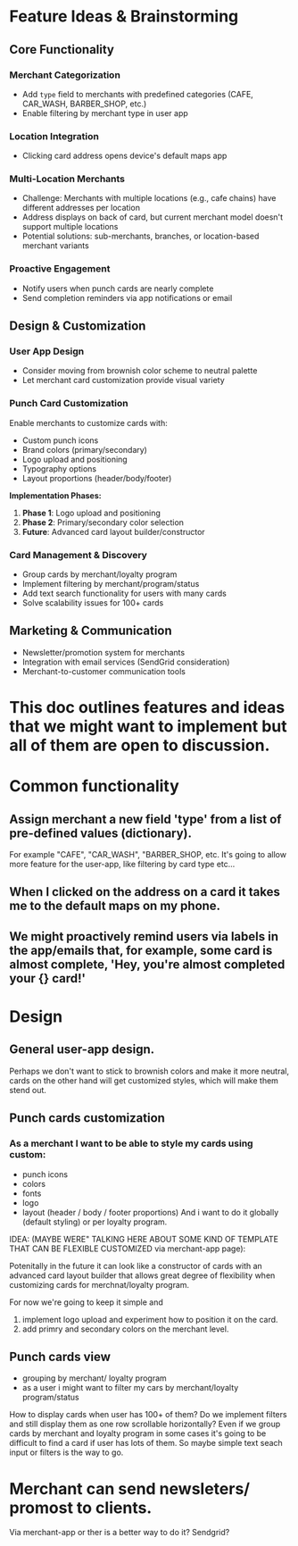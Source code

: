 # Feature Ideas & Brainstorming

## Core Functionality

### Merchant Categorization
- Add `type` field to merchants with predefined categories (CAFE, CAR_WASH, BARBER_SHOP, etc.)
- Enable filtering by merchant type in user app

### Location Integration
- Clicking card address opens device's default maps app

### Multi-Location Merchants
- Challenge: Merchants with multiple locations (e.g., cafe chains) have different addresses per location
- Address displays on back of card, but current merchant model doesn't support multiple locations
- Potential solutions: sub-merchants, branches, or location-based merchant variants

### Proactive Engagement
- Notify users when punch cards are nearly complete
- Send completion reminders via app notifications or email

## Design & Customization

### User App Design
- Consider moving from brownish color scheme to neutral palette
- Let merchant card customization provide visual variety

### Punch Card Customization
Enable merchants to customize cards with:
- Custom punch icons
- Brand colors (primary/secondary)
- Logo upload and positioning
- Typography options
- Layout proportions (header/body/footer)

**Implementation Phases:**
1. **Phase 1**: Logo upload and positioning
2. **Phase 2**: Primary/secondary color selection
3. **Future**: Advanced card layout builder/constructor

### Card Management & Discovery
- Group cards by merchant/loyalty program
- Implement filtering by merchant/program/status
- Add text search functionality for users with many cards
- Solve scalability issues for 100+ cards

## Marketing & Communication
- Newsletter/promotion system for merchants
- Integration with email services (SendGrid consideration)
- Merchant-to-customer communication tools

# This doc outlines features and ideas that we might want to implement but all of them are open to discussion.

# Common functionality

## Assign merchant a new field 'type' from a list of pre-defined values (dictionary). 
For example "CAFE", "CAR_WASH", "BARBER_SHOP, etc.
It's going to allow more feature for the user-app, like filtering by card type etc...

## When I clicked on the address on a card it takes me to the default maps on my phone.

## We might proactively remind users via labels in the app/emails that, for example, some card is almost complete, 'Hey, you're almost completed your {} card!' 

# Design

## General user-app design.
Perhaps we don't want to stick to brownish colors and make it more neutral, cards on the other hand will get customized styles, which will make them stend out.

## Punch cards customization

### As a merchant I want to be able to style my cards using custom:
* punch icons
* colors
* fonts
* logo
* layout (header / body / footer proportions)
 And i want to do it globally (default styling) or per loyalty program.

 IDEA: (MAYBE WERE" TALKING HERE ABOUT SOME KIND OF TEMPLATE THAT CAN BE FLEXIBLE CUSTOMIZED via merchant-app page):

 Potenitally in the future it can look like a constructor of cards with an advanced card layout builder that allows great degree of flexibility when customizing cards for merchnat/loyalty program.

For now we're going to keep it simple and 
1. implement logo upload and experiment how to position it on the card.
2. add primry and secondary colors on the merchant level.

## Punch cards view
* grouping by merchant/ loyalty program
* as a user i might want to filter my cars by merchant/loyalty program/status

How to display cards when user has 100+ of them?
Do we implement filters and still display them as one row scrollable horizontally?
Even if we group cards by merchant and loyalty program in some cases it's going to be difficult to find a card if user has lots of them.
So maybe simple text seach input or filters is the way to go. 


# Merchant can send newsleters/ promost to clients.
 Via merchant-app or ther is a better way to do it?
 Sendgrid?


# 


